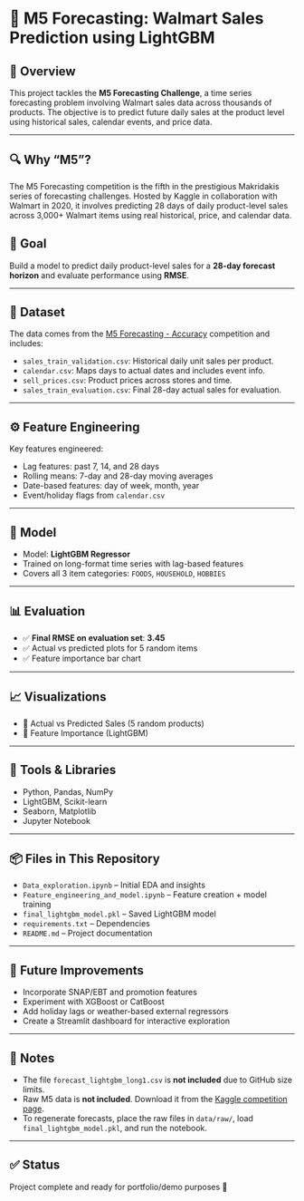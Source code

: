 # 🛒 M5 Forecasting: Walmart Sales Prediction using LightGBM

## 📌 Overview

This project tackles the **M5 Forecasting Challenge**, a time series forecasting problem involving Walmart sales data across thousands of products. The objective is to predict future daily sales at the product level using historical sales, calendar events, and price data.

---

## 🔍 Why “M5”?
The M5 Forecasting competition is the fifth in the prestigious Makridakis series of forecasting challenges. Hosted by Kaggle in collaboration with Walmart in 2020, it involves predicting 28 days of daily product-level sales across 3,000+ Walmart items using real historical, price, and calendar data.

## 🎯 Goal

Build a model to predict daily product-level sales for a **28-day forecast horizon** and evaluate performance using **RMSE**.

---

## 📂 Dataset

The data comes from the [M5 Forecasting - Accuracy](https://www.kaggle.com/competitions/m5-forecasting-accuracy/data) competition and includes:

- `sales_train_validation.csv`: Historical daily unit sales per product.
- `calendar.csv`: Maps days to actual dates and includes event info.
- `sell_prices.csv`: Product prices across stores and time.
- `sales_train_evaluation.csv`: Final 28-day actual sales for evaluation.

---

## ⚙️ Feature Engineering

Key features engineered:

- Lag features: past 7, 14, and 28 days
- Rolling means: 7-day and 28-day moving averages
- Date-based features: day of week, month, year
- Event/holiday flags from `calendar.csv`

---

## 🧠 Model

- Model: **LightGBM Regressor**
- Trained on long-format time series with lag-based features
- Covers all 3 item categories: `FOODS`, `HOUSEHOLD`, `HOBBIES`

---

## 📊 Evaluation

- ✅ **Final RMSE on evaluation set**: **3.45**
- ✅ Actual vs predicted plots for 5 random items
- ✅ Feature importance bar chart

---

## 📈 Visualizations

- 📌 Actual vs Predicted Sales (5 random products)
- 📌 Feature Importance (LightGBM)

---

## 🧪 Tools & Libraries

- Python, Pandas, NumPy
- LightGBM, Scikit-learn
- Seaborn, Matplotlib
- Jupyter Notebook

---

## 📦 Files in This Repository

- `Data_exploration.ipynb` – Initial EDA and insights
- `Feature_engineering_and_model.ipynb` – Feature creation + model training
- `final_lightgbm_model.pkl` – Saved LightGBM model
- `requirements.txt` – Dependencies
- `README.md` – Project documentation

---

## 🚀 Future Improvements

- Incorporate SNAP/EBT and promotion features
- Experiment with XGBoost or CatBoost
- Add holiday lags or weather-based external regressors
- Create a Streamlit dashboard for interactive exploration

---

## 📌 Notes

- The file `forecast_lightgbm_long1.csv` is **not included** due to GitHub size limits.
- Raw M5 data is **not included**. Download it from the [Kaggle competition page](https://www.kaggle.com/competitions/m5-forecasting-accuracy/data).
- To regenerate forecasts, place the raw files in `data/raw/`, load `final_lightgbm_model.pkl`, and run the notebook.

---

## ✅ Status

Project complete and ready for portfolio/demo purposes 🚀

